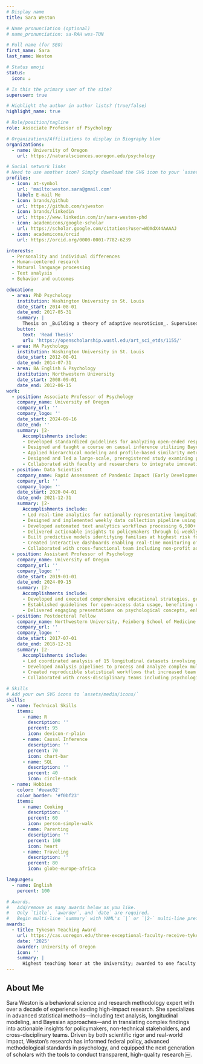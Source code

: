 ```yaml
---
# Display name
title: Sara Weston

# Name pronunciation (optional)
# name_pronunciation: sa-RAH wes-TUN

# Full name (for SEO)
first_name: Sara
last_name: Weston

# Status emoji
status:
  icon: ☕️

# Is this the primary user of the site?
superuser: true

# Highlight the author in author lists? (true/false)
highlight_name: true

# Role/position/tagline
role: Associate Professor of Psychology

# Organizations/Affiliations to display in Biography blox
organizations:
  - name: University of Oregon
    url: https://naturalsciences.uoregon.edu/psychology

# Social network links
# Need to use another icon? Simply download the SVG icon to your `assets/media/icons/` folder.
profiles:
  - icon: at-symbol
    url: 'mailto:weston.sara@gmail.com'
    label: E-mail Me
  - icon: brands/github
    url: https://github.com/sjweston
  - icon: brands/linkedin
    url: https://www.linkedin.com/in/sara-weston-phd
  - icon: academicons/google-scholar
    url: https://scholar.google.com/citations?user=WOAdX44AAAAJ
  - icon: academicons/orcid
    url: https://orcid.org/0000-0001-7782-6239

interests:
  - Personality and individual differences
  - Human-centered research
  - Natural language processing
  - Text analysis
  - Behavior and outcomes

education:
  - area: PhD Psychology
    institution: Washington University in St. Louis
    date_start: 2014-08-01
    date_end: 2017-05-31
    summary: |
      Thesis on _Building a theory of adaptive neuroticism_. Supervised by [Prof Joshua Jackson](https://artsci.washu.edu/faculty-staff/joshua-jackson). 
    button:
      text: 'Read Thesis'
      url: 'https://openscholarship.wustl.edu/art_sci_etds/1155/'
  - area: MA Psychology
    institution: Washington University in St. Louis
    date_start: 2012-08-01
    date_end: 2014-07-31
  - area: BA English & Psychology
    institution: Northwestern University
    date_start: 2008-09-01
    date_end: 2012-06-15
work:
  - position: Associate Professor of Psychology
    company_name: University of Oregon
    company_url: ''
    company_logo: ''
    date_start: 2024-09-16
    date_end: ''
    summary: |2-
      Accomplishments include:
      - Developed standardized guidelines for analyzing open-ended responses, enhancing the quality of over 70 international research projects.
      - Designed and taught a course on causal inference utilizing Bayesian analysis and R/Stan, equipping students with advanced analytical skills.
      - Applied hierarchical modeling and profile-based similarity metrics to analyze personality data from over 160,000 participant linked to census-based geographic units, uncovering predictors of fit and health using advanced multilevel and nonlinear modeling techniques.
      - Designed and led a large-scale, preregistered study examining psychological and contextual predictors of immigrant well-being, integrating survey data, user segmentation, and geospatial analysis to identify person-environment fit patterns across communities.
      - Collaborated with faculty and researchers to integrate innovative methodologies into the curriculum, fostering a research-oriented learning environment.
  - position: Data Scientist
    company_name: Rapid Assessment of Pandemic Impact (Early Development)
    company_url: ''
    company_logo: ''
    date_start: 2020-04-01
    date_end: 2021-12-31
    summary: |2-
      Accomplishments include:
      - Led real-time analytics for nationally representative longitudinal study tracking 3,300+ families with children under 5 during COVID-19 pandemic.
      - Designed and implemented weekly data collection pipeline using stratified sampling methods to maintain statistical power and demographic representation across 50+ survey waves.
      - Developed automated text analytics workflows processing 6,500+ open-ended responses using structural topic modeling and NLP to identify emerging family needs and policy gaps.
      - Delivered actionable insights to policymakers through bi-weekly policy briefs and data visualizations, informing federal and state-level family support initiatives.
      - Built predictive models identifying families at highest risk for material hardship, education disruption, and mental health challenges.
      - Created interactive dashboards enabling real-time monitoring of pandemic impacts across demographic groups.
      - Collaborated with cross-functional team including non-profit advocates and government stakeholders to translate complex data into policy recommendations
  - position: Assistant Professor of Psychology
    company_name: University of Oregon
    company_url: ''
    company_logo: ''
    date_start: 2019-01-01
    date_end: 2024-09-15
    summary: |2-
      Accomplishments include:
      - Developed and executed comprehensive educational strategies, generating $400,000+ in annual content. 
      - Established guidelines for open-access data usage, benefiting over 250 research projects. 
      - Delivered engaging presentations on psychological concepts, enhancing public understanding of psychological science. 
  - position: Postdoctoral Fellow
    company_name: Northwestern University, Feinberg School of Medicine
    company_url: ''
    company_logo: ''
    date_start: 2017-07-01
    date_end: 2018-12-31
    summary: |2-
      Accomplishments include:
      - Led coordinated analysis of 15 longitudinal datasets involving 49,000+ individuals across international research institutions to investigate personality-health connections.
      - Developed analysis pipelines to process and analyze complex multi-source data.
      - Created reproducible statistical workflows that increased team output by 400%.
      - Collaborated with cross-disciplinary teams including psychologists and medical researchers.

# Skills
# Add your own SVG icons to `assets/media/icons/`
skills:
  - name: Technical Skills
    items:
      - name: R
        description: ''
        percent: 95
        icon: devicon-r-plain
      - name: Causal Inference
        description: ''
        percent: 70
        icon: chart-bar
      - name: SQL
        description: ''
        percent: 40
        icon: circle-stack
  - name: Hobbies
    color: '#eeac02'
    color_border: '#f0bf23'
    items:
      - name: Cooking
        description: ''
        percent: 60
        icon: person-simple-walk
      - name: Parenting
        description: ''
        percent: 100
        icon: heart
      - name: Traveling
        description: ''
        percent: 80
        icon: globe-europe-africa

languages:
  - name: English
    percent: 100

# Awards.
#   Add/remove as many awards below as you like.
#   Only `title`, `awarder`, and `date` are required.
#   Begin multi-line `summary` with YAML's `|` or `|2-` multi-line prefix and indent 2 spaces below.
awards:
  - title: Tykeson Teaching Award
    url: https://cas.uoregon.edu/three-exceptional-faculty-receive-tykeson-teaching-awards
    date: '2025'
    awarder: University of Oregon
    icon: ''
    summary: |
      Highest teaching honor at the University; awarded to one faculty member in Natural Sciences each year.
---
```


## About Me

Sara Weston is a behavioral science and research methodology expert with over a decade of experience leading high-impact research. She specializes in advanced statistical methods—including text analysis, longitudinal modeling, and Bayesian approaches—and in translating complex findings into actionable insights for policymakers, non-technical stakeholders, and cross-disciplinary teams. Driven by both scientific rigor and real-world impact, Weston’s research has informed federal policy, advanced methodological standards in psychology, and equipped the next generation of scholars with the tools to conduct transparent, high-quality research ￼.

